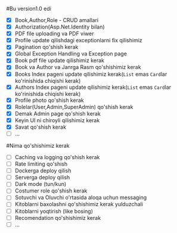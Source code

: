 #Bu version1.0 edi

- [x] Book,Author,Role - CRUD amallari
- [x] Authorization(Asp.Net.Identity bilan)
- [x] PDF file uploading va PDF viwer
- [x] Profile update qilishdagi exceptionlarni fix qilishimiz 
- [x] Pagination qo'shish kerak
- [x] Global Exception Handling va Exception page
- [x] Book pdf file update qilishimiz kerak
- [x] Book va Author va Janrga Rasm qo'shishimiz kerak
- [x] Books Index pageni update qilishimiz kerak(`List` emas `Card`lar ko'rinishida chiqishi kerak)
- [x] Authors Index pageni update qilishimiz kerak(`List` emas `Card`lar ko'rinishida chiqishi kerak)
- [x] Profile photo qo'shish kerak
- [x] Rolelar(User,Admin,SuperAdmin) qo'shish kerak
- [x] Demak Admin page qo'shish kerak
- [x] Keyin UI ni chiroyli qilishimiz kerak
- [x] Savat qo'shish kerak
- [ ] ...

#Nima qo'shishimiz kerak

- [ ] Caching va logging qo'shish kerak
- [ ] Rate limiting qo'shish
- [ ] Dockerga deploy qilish
- [ ] Serverga deploy qilish
- [ ] Dark mode (tun/kun)
- [ ] Costumer role qo'shish kerak
- [ ] Sotuvchi va Oluvchi o'rtasida aloqa uchun messaging
- [ ] Kitoblarni baxolashni qo'shishimiz kerak yulduzchali
- [ ] Kitoblarni yoqtirish (like bosing)
- [ ] Recomendation qo'shishimiz kerak
- [ ] ...
